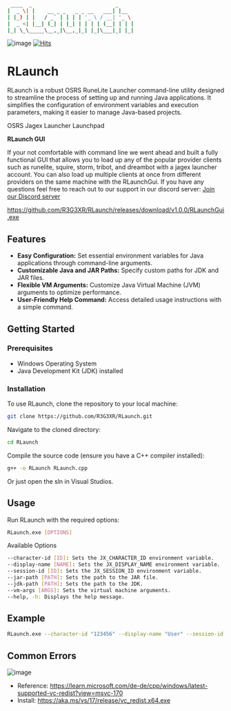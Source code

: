 ```bash
 ____  _                           _     
|  _ \| |    __ _ _   _ _ __   ___| |__  
| |_) | |   / _` | | | | '_ \ / __| '_ \ 
|  _ <| |__| (_| | |_| | | | | (__| | | |
|_| \_\_____\__,_|\__,_|_| |_|\___|_| |_|
```
![image](https://github.com/R3G3XR/RLaunch/assets/155945052/966f72d8-c05d-48b5-8788-40b08cf2fe2c)
[![Hits](https://hits.seeyoufarm.com/api/count/incr/badge.svg?url=https%3A%2F%2Fgithub.com%2FR3G3XR%2FRLaunch&count_bg=%2379C83D&title_bg=%23555555&icon=&icon_color=%23E7E7E7&title=hits&edge_flat=false)](https://hits.seeyoufarm.com)
# RLaunch

RLaunch is a robust OSRS RuneLite Launcher command-line utility designed to streamline the process of setting up and running Java applications. It simplifies the configuration of environment variables and execution parameters, making it easier to manage Java-based projects.

OSRS Jagex Launcher Launchpad

**RLaunch GUI**

If your not comfortable with command line we went ahead and built a fully functional GUI that allows you to load up any of the popular provider clients such as runelite, squire, storm, tribot, and dreambot with a jagex launcher account. You can also load up multiple clients at once from different providers on the same machine with the RLaunchGui. If you have any questions feel free to reach out to our support in our discord server: [Join our Discord server](https://recoderz.org)

https://github.com/R3G3XR/RLaunch/releases/download/v1.0.0/RLaunchGui.exe

## Features

- **Easy Configuration:** Set essential environment variables for Java applications through command-line arguments.
- **Customizable Java and JAR Paths:** Specify custom paths for JDK and JAR files.
- **Flexible VM Arguments:** Customize Java Virtual Machine (JVM) arguments to optimize performance.
- **User-Friendly Help Command:** Access detailed usage instructions with a simple command.

## Getting Started

### Prerequisites

- Windows Operating System
- Java Development Kit (JDK) installed

### Installation

To use RLaunch, clone the repository to your local machine:

```bash
git clone https://github.com/R3G3XR/RLaunch.git
```

Navigate to the cloned directory:

```bash 
cd RLaunch
```

Compile the source code (ensure you have a C++ compiler installed):

```bash 
g++ -o RLaunch RLaunch.cpp
``` 

Or just open the sln in Visual Studios.

## Usage

Run RLaunch with the required options:

```bash 
RLaunch.exe [OPTIONS]
```

Available Options
```bash
--character-id [ID]: Sets the JX_CHARACTER_ID environment variable.
--display-name [NAME]: Sets the JX_DISPLAY_NAME environment variable.
--session-id [ID]: Sets the JX_SESSION_ID environment variable.
--jar-path [PATH]: Sets the path to the JAR file.
--jdk-path [PATH]: Sets the path to the JDK.
--vm-args [ARGS]: Sets the virtual machine arguments.
--help, -h: Displays the help message.
```

## Example

```bash
RLaunch.exe --character-id "123456" --display-name "User" --session-id "ABC123" --jar-path "C:\Path\To\JarFile.jar" --jdk-path "C:\Path\To\JDK\bin\java.exe" --vm-args "-Xmx1G -Xss2m"
```

## Common Errors

![image](https://github.com/R3G3XR/RLaunch/assets/155945052/29d46aea-23dd-4028-835b-a9ed98534c99)
- Reference: https://learn.microsoft.com/de-de/cpp/windows/latest-supported-vc-redist?view=msvc-170
- Install: https://aka.ms/vs/17/release/vc_redist.x64.exe
